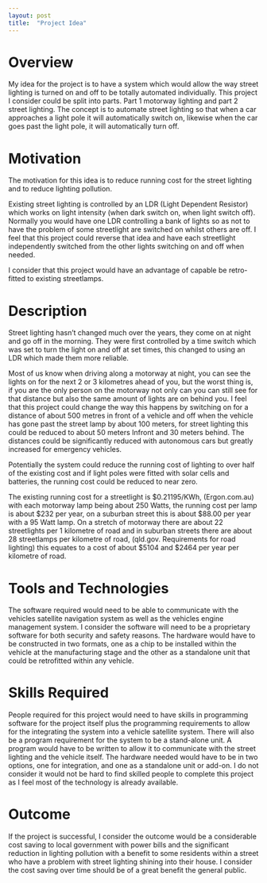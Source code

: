 ```yaml
---
layout: post
title:  "Project Idea"
---
```

<html>
<head>
<title>Assessment 1</title>
</head>
<body>
<h1>Overview</h1>
<p>My idea for the project is to have a system which would allow the way street lighting is turned on and off to be totally automated individually. This project I consider could be split into parts. Part 1 motorway lighting and part 2 street lighting. The concept is to automate street lighting so that when a car approaches a light pole it will automatically switch on, likewise when the car goes past the light pole, it will automatically turn off.</p>
<h1>Motivation</h1>
<p>The motivation for this idea is to reduce running cost for the street lighting and to reduce lighting pollution.</p>
<p>Existing street lighting is controlled by an LDR (Light Dependent Resistor) which works on light intensity (when dark switch on, when light switch off). Normally you would have one LDR controlling a bank of lights so as not to have the problem of some streetlight are switched on whilst others are off. I feel that this project could reverse that idea and have each streetlight independently switched from the other lights switching on and off when needed.</p>
<p>I consider that this project would have an advantage of capable be retro-fitted to existing streetlamps.</p>
<h1>Description</h1>
<p>Street lighting hasn’t changed much over the years, they come on at night and go off in the morning. They were first controlled by a time switch which was set to turn the light on and off at set times, this changed to using an LDR which made them more reliable.</p>
<p>Most of us know when driving along a motorway at night, you can see the lights on for the next 2 or 3 kilometres ahead of you, but the worst thing is, if you are the only person on the motorway not only can you can still see for that distance but also the same amount of lights are on behind you. I feel that this project could change the way this happens by switching on for a distance of about 500 metres in front of a vehicle and off when the vehicle has gone past the street lamp by about 100 meters, for street lighting this could be reduced to about 50 meters Infront and 30 meters behind. The distances could be significantly reduced with autonomous cars but greatly increased for emergency vehicles.</p>
<p>Potentially the system could reduce the running cost of lighting to over half of the existing cost and if light poles were fitted with solar cells and batteries, the running cost could be reduced to near zero.</p>
<p>The existing running cost for a streetlight is $0.21195/KWh, (Ergon.com.au) with each motorway lamp being about 250 Watts, the running cost per lamp is about $232 per year, on a suburban street this is about $88.00 per year with a 95 Watt lamp. On a stretch of motorway there are about 22 streetlights per 1 kilometre of road and in suburban streets there are about 28 streetlamps per kilometre of road, (qld.gov. Requirements for road lighting) this equates to a cost of about $5104 and $2464 per year per kilometre of road.</p>
<h1>Tools and Technologies</h1>
<p>The software required would need to be able to communicate with the vehicles satellite navigation system as well as the vehicles engine management system. I consider the software will need to be a proprietary software for both security and safety reasons. The hardware would have to be constructed in two formats, one as a chip to be installed within the vehicle at the manufacturing stage and the other as a standalone unit that could be retrofitted within any vehicle.</p>
<h1>Skills Required</h1>
<p>People required for this project would need to have skills in programming software for the project itself plus the programming requirements to allow for the integrating the system into a vehicle satellite system. There will also be a program requirement for the system to be a stand-alone unit. A program would have to be written to allow it to communicate with the street lighting and the vehicle itself. The hardware needed would have to be in two options, one for integration, and one as a standalone unit or add-on. I do not consider it would not be hard to find skilled people to complete this project as I feel most of the technology is already available.</p>
<h1>Outcome</h1>
<p>If the project is successful, I consider the outcome would be a considerable cost saving to local government with power bills and the significant reduction in lighting pollution with a benefit to some residents within a street who have a problem with street lighting shining into their house. I consider the cost saving over time should be of a great benefit the general public.</p>

</body>
</html>
